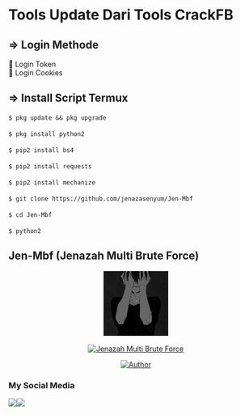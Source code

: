 # Tools Update Dari Tools CrackFB

## => Login Methode
👾 Login Token  
👾 Login Cookies

## =>  Install Script Termux
```
$ pkg update && pkg upgrade

$ pkg install python2

$ pip2 install bs4

$ pip2 install requests

$ pip2 install mechanize

$ git clone https://github.com/jenazasenyum/Jen-Mbf

$ cd Jen-Mbf

$ python2 
```
## Jen-Mbf (Jenazah Multi Brute Force)
<p align="center">
<img src="https://github.com/jenazahsenyum/Jen-Mbf/blob/main/image/sadboy.jpg" width="128" 
</p>
<p align="center">
<a href="#"><img title="Jenazah Multi Brute Force" src="https://img.shields.io/badge/Jen~Mbf-green?colorA=%23ff0000&colorB=%23017e40&style=for-the-badge"></a>
</p>
<p align="center">
<a href="https://github.com/mhankbarbar"><img title="Author" src="https://img.shields.io/badge/Author-Jenazah Senyum-red.svg?style=for-the-badge&logo=github"></a>
</p>


### My Social Media
[![](https://img.shields.io/badge/Facebook-blue?logo=Facebook&logoColor=blue&labelColor=white)](https://www.facebook.com/akang.jenazah)[![](https://img.shields.io/badge/Whatsapp-CHAT-blue?logo=Whatsapp&logoColor=purple&labelColor=orange)](https://wa.me/15716004419?text=Asalamualaikum+bang+ganteng)
